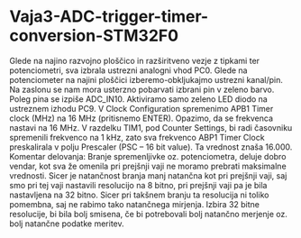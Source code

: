 # Vaja3-ADC-trigger-timer-conversion-STM32F0
Glede na najino razvojno ploščico in razširitveno vezje z tipkami ter potenciometri, sva izbrala ustrezni analogni vhod PC0.
Glede na potenciometer na najini ploščici izberemo-obkljukajmo ustrezni kanal/pin. Na zaslonu se nam mora usterzno pobarvati izbrani pin v zeleno barvo. Poleg pina se izpiše ADC_IN10.
Aktiviramo samo zeleno LED diodo na ustreznem izhodu PC9.
V Clock Configuration spremenimo APB1 Timer clock (MHz) na 16 MHz (pritisnemo ENTER). Opazimo, da se frekvenca nastavi na 16 MHz.
V razdelku TIM1, pod Counter Settings, bi radi časovniku spremenili frekvenco na 1 kHz, zato sva frekvenco ABP1 Timer Clock preskalirala v polju Prescaler (PSC – 16 bit value). Ta vrednost znaša 16.000. 
Komentar delovanja: Branje spremenljivke oz. potenciometra, deluje dobro vendar, kot sva že omenila pri prejšnji vaji ne moramo prebrati maksimalne vrednosti. Sicer je natančnost branja manj natančna kot pri prejšnji vaji, saj smo pri tej vaji nastavili resolucijo na 8 bitno, pri prejšnji vaji pa je bila nastavljena na 32 bitno. Sicer pri takšnem branju ta resolucija ni toliko pomembna, saj ne rabimo tako natančnega mirjenja. Izbira 32 bitne resolucije, bi bila bolj smisena, če bi potrebovali bolj natančno merjenje oz. bolj natančne podatke meritev.
